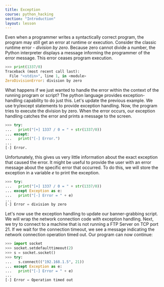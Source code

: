 ```yaml
---
title: Exception
course: python_hacking
section: "Introduction"
layout: lesson
---
```


Even when a programmer writes a syntactically correct program, the program may
still get an error at runtime or execution. Consider the classic runtime error -
_division by zero_. Because zero cannot divide a number, the Python interpreter
displays a message informing the programmer of the error message. This error
ceases program execution.

```python
>>> print(1337/0)
Traceback (most recent call last):
  File "<stdin>", line 1, in <module>
ZeroDivisionError: division by zero
```

What happens if we just wanted to handle the error within the context of the
running program or script? The python language provides exception-handling
capability to do just this. Let's update the previous example. We use try/except
statements to provide exception handling. Now, the program tries to execute the
division by zero. When the error occurs, our exception handling catches the
error and prints a message to the screen.

```python
>>> try:
...   print("[+] 1337 / 0 = " + str(1337/0))
... except:
...   print("[-] Error.")
...
[-] Error.
```

Unfortunately, this gives us very little information about the exact exception
that caused the error. It might be useful to provide the user with an error
message about the specific error that occurred. To do this, we will store the
exception in a variable _e_ to print the exception.

```python
>>> try:
...   print("[+] 1337 / 0 = " + str(1337/0))
... except Exception as e:
...   print("[-] Error = " + e)
...
[-] Error = division by zero
```

Let's now use the exception handling to update our banner-grabbing script. We
will wrap the network connection code with exception handling. Next, we try to
connect to a machine that is not running a FTP Server on TCP port 21. If we wait
for the connection timeout, we see a message indicating the network connection
operation timed out. Our program can now continue:

```python
>>> import socket
>>> socket.setdefaulttimeout(2)
>>> s = socket.socket()
>>> try:
...   s.connect(("192.168.1.5", 21))
... except Exception as e:
...   print("[-] Error = " + e)
...
[-] Error = Operation timed out
```

